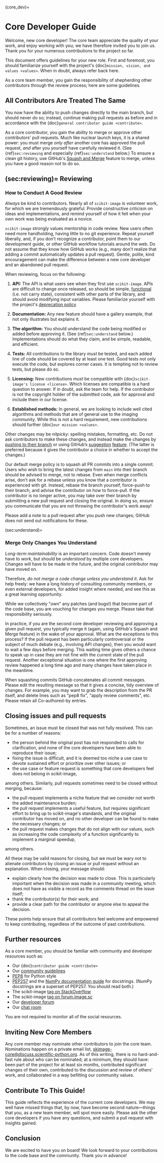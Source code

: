 (core_dev)=

Core Developer Guide
====================

Welcome, new core developer!  The core team appreciate the quality of
your work, and enjoy working with you; we have therefore invited you
to join us.  Thank you for your numerous contributions to the project
so far.

This document offers guidelines for your new role.  First and
foremost, you should familiarize yourself with the project's
{doc}`mission, vision, and values <values>`.  When in
doubt, always refer back here.

As a core team member, you gain the responsibility of shepherding
other contributors through the review process; here are some
guidelines.

All Contributors Are Treated The Same
-------------------------------------

You now have the ability to push changes directly to the main
branch, but should never do so; instead, continue making pull requests
as before and in accordance with the 
{doc}`general contributor guide <contribute>`.

As a core contributor, you gain the ability to merge or approve
other contributors' pull requests.  Much like nuclear launch keys, it
is a shared power: you must merge *only after* another core has
approved the pull request, *and* after you yourself have carefully
reviewed it.  (See {ref}`sec:reviewing` and especially
{ref}`sec:understand` below.) To ensure a clean git history,
use GitHub's [Squash and Merge][gh_sqmrg]
feature to merge, unless you have a good reason not to do so.

[gh_sqmrg]: https://help.github.com/en/github/collaborating-with-issues-and-pull-requests/merging-a-pull-request#merging-a-pull-request-on-github

(sec:reviewing)=
Reviewing
---------

### How to Conduct A Good Review

*Always* be kind to contributors. Nearly all of `scikit-image` is
volunteer work, for which we are tremendously grateful. Provide
constructive criticism on ideas and implementations, and remind
yourself of how it felt when your own work was being evaluated as a
novice.

`scikit-image` strongly values mentorship in code review.  New users
often need more handholding, having little to no git
experience. Repeat yourself liberally, and, if you don’t recognize a
contributor, point them to our development guide, or other GitHub
workflow tutorials around the web. Do not assume that they know how
GitHub works (e.g., many don't realize that adding a commit
automatically updates a pull request). Gentle, polite, kind
encouragement can make the difference between a new core developer and
an abandoned pull request.

When reviewing, focus on the following:

1. **API:** The API is what users see when they first use
   `scikit-image`. APIs are difficult to change once released, so
   should be simple, [functional][wiki_functional] (i.e. not
   carry state), consistent with other parts of the library, and
   should avoid modifying input variables.  Please familiarize
   yourself with the project's [deprecation policy][dep_pol]

2. **Documentation:** Any new feature should have a gallery
   example, that not only illustrates but explains it.

3. **The algorithm:** You should understand the code being modified or
   added before approving it.  (See {ref}`sec:understand`
   below.) Implementations should do what they claim,
   and be simple, readable, and efficient.

4. **Tests:** All contributions to the library *must* be tested, and
   each added line of code should be covered by at least one test. Good
   tests not only execute the code, but explores corner cases.  It is tempting
   not to review tests, but please do so.

5. **Licensing:** New contributions _must_ be compatible with 
   {doc}`scikit-image's license <license>`. Which licenses are compatible is a
   hard question to answer. If in doubt, ask the team for help. If the 
   contributor is not the copyright holder of the submitted code, ask for
   approval and include them in our license.

6. **Established methods:** In general, we are looking to include well cited 
   algorithms and methods that are of general use to the imaging community. 
   While this is not a hard requirement, new contributions should further
   {doc}`our mission <values>`.

[wiki_functional]: https://en.wikipedia.org/wiki/Functional_programming
[dep_pol]: https://scikit-image.org/docs/dev/contribute.html#deprecation-cycle

Other changes may be *nitpicky*: spelling mistakes, formatting,
etc. Do not ask contributors to make these changes, and instead
make the changes by [pushing to their branch][gh_push]
or using GitHub’s [suggestion][gh_suggest] [feature][gh_feedback].
(The latter is preferred because it gives the contributor a choice in
whether to accept the changes.)

[gh_push]: https://help.github.com/en/github/collaborating-with-issues-and-pull-requests/committing-changes-to-a-pull-request-branch-created-from-a-fork
[gh_suggest]: https://help.github.com/en/github/collaborating-with-issues-and-pull-requests/commenting-on-a-pull-request
[gh_feedback]: https://help.github.com/en/github/collaborating-with-issues-and-pull-requests/incorporating-feedback-in-your-pull-request

Our default merge policy is to squash all PR commits into a single
commit. Users who wish to bring the latest changes from ``main``
into their branch should be advised to merge, not to rebase.  Even
when merge conflicts arise, don’t ask for a rebase unless you know
that a contributor is experienced with git. Instead, rebase the branch
yourself, force-push to their branch, and advise the contributor on
how to force-pull.  If the contributor is no longer active, you may
take over their branch by submitting a new pull request and closing
the original. In doing so, ensure you communicate that you are not
throwing the contributor's work away!

Please add a note to a pull request after you push new changes; GitHub
does not send out notifications for these.

(sec:understand)=
### Merge Only Changes You Understand

*Long-term maintainability* is an important concern.  Code doesn't
merely have to *work*, but should be *understood* by multiple core
developers.  Changes will have to be made in the future, and the
original contributor may have moved on.

Therefore, *do not merge a code change unless you understand it*. Ask
for help freely: we have a long history of consulting community
members, or even external developers, for added insight where needed,
and see this as a great learning opportunity.

While we collectively "own" any patches (and bugs!) that become part
of the code base, you are vouching for changes you merge.  Please take
that responsibility seriously.

In practice, if you are the second core developer reviewing and approving a
given pull request, you typically merge it (again, using GitHub's Squash and
Merge feature) in the wake of your approval. What are the exceptions to this
process? If the pull request has been particularly controversial or the
subject of much debate (e.g., involving API changes), then you would want to
wait a few days before merging. This waiting time gives others a chance to
speak up in case they are not fine with the current state of the pull request.
Another exceptional situation is one where the first approving review happened
a long time ago and many changes have taken place in the meantime.

When squashing commits GitHub concatenates all commit messages.
Please edit the resulting message so that it gives a concise, tidy
overview of changes. For example, you may want to grab the
description from the PR itself, and delete lines such as "pep8 fix",
"apply review comments", etc. Please retain all Co-authored-by
entries.

Closing issues and pull requests
--------------------------------

Sometimes, an issue must be closed that was not fully resolved. This can be
for a number of reasons:

- the person behind the original post has not responded to calls for
  clarification, and none of the core developers have been able to reproduce
  their issue;
- fixing the issue is difficult, and it is deemed too niche a use case to
  devote sustained effort or prioritize over other issues; or
- the use case or feature request is something that core developers feel
  does not belong in scikit-image,

among others. Similarly, pull requests sometimes need to be closed without
merging, because:

- the pull request implements a niche feature that we consider not worth the
  added maintenance burden;
- the pull request implements a useful feature, but requires significant
  effort to bring up to scikit-image's standards, and the original
  contributor has moved on, and no other developer can be found to make the
  necessary changes; or
- the pull request makes changes that do not align with our values, such as
  increasing the code complexity of a function significantly to implement a
  marginal speedup,

among others.

All these may be valid reasons for closing, but we must be wary not to alienate
contributors by closing an issue or pull request without an explanation. When
closing, your message should:

- explain clearly how the decision was made to close. This is particularly
  important when the decision was made in a community meeting, which does not
  have as visible a record as the comments thread on the issue itself;
- thank the contributor(s) for their work; and
- provide a clear path for the contributor or anyone else to appeal the
  decision.

These points help ensure that all contributors feel welcome and empowered to
keep contributing, regardless of the outcome of past contributions.

Further resources
-----------------

As a core member, you should be familiar with community and developer
resources such as:

-  Our {doc}`contributor guide <contribute>`
-  Our [community guidelines](https://scikit-image.org/community_guidelines.html)
-  [PEP8](https://www.python.org/dev/peps/pep-0008/) for Python style
-  [PEP257](https://www.python.org/dev/peps/pep-0257/) and the
   [NumPy documentation guide][numpydoc]
   for docstrings. (NumPy docstrings are a superset of PEP257. You
   should read both.)
-  The scikit-image [tag on StackOverflow][so_tag]
-  The scikit-image [tag on forum.image.sc](https://forum.image.sc/tags/scikit-image)
-  Our [developer forum][ml]
-  Our [chat room](https://skimage.zulipchat.com/)

[numpydoc]: https://docs.scipy.org/doc/numpy/docs/howto_document.html
[so_tag]: https://stackoverflow.com/questions/tagged/scikit-image
[ml]: https://discuss.scientific-python.org/c/contributor/skimage

You are not required to monitor all of the social resources.

Inviting New Core Members
-------------------------

Any core member may nominate other contributors to join the core team.
Nominations happen on a private email list,
<skimage-core@discuss.scientific-python.org>. As of this writing, there is no hard-and-fast
rule about who can be nominated; at a minimum, they should have: been
part of the project for at least six months, contributed
significant changes of their own, contributed to the discussion and
review of others' work, and collaborated in a way befitting our
community values.

Contribute To This Guide!
-------------------------

This guide reflects the experience of the current core developers.  We
may well have missed things that, by now, have become second
nature—things that you, as a new team member, will spot more easily.
Please ask the other core developers if you have any questions, and
submit a pull request with insights gained.

Conclusion
----------

We are excited to have you on board!  We look forward to your
contributions to the code base and the community.  Thank you in
advance!
